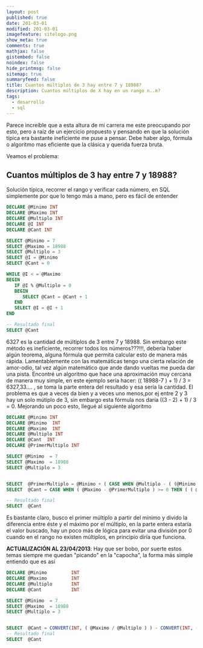 ```yaml
---
layout: post
published: true
date: 201-03-01
modified: 201-03-01
imagefeature: sitelogo.png
show_meta: true
comments: true
mathjax: false
gistembed: false
noindex: false
hide_printmsg: false
sitemap: true
summaryfeed: false
title: Cuantos múltiplos de 3 hay entre 7 y 18988?
description: Cuantos múltiplos de X hay en un rango n..m?
tags:
  - desarrollo
  - sql
---
```

Parece increíble que a esta altura de mi carrera me este preocupando por esto, pero a raíz de un ejercicio propuesto y pensando en que la solución típica era bastante ineficiente me puse a pensar. Debe haber algo, fórmula o algoritmo mas eficiente que la clásica y querida fuerza bruta.

Veamos el problema:

## Cuantos múltiplos de 3 hay entre 7 y 18988?

Solución típica, recorrer el rango y verificar cada número, en SQL simplemente por que lo tengo más a mano, pero es fácil de entender

``` sql
DECLARE @Minimo INT
DECLARE @Maximo INT
DECLARE @Multiplo INT
DECLARE @I INT
DECLARE @Cant INT

SELECT @Minimo = 7
SELECT @Maximo = 18988
SELECT @Multiplo = 3
SELECT @I = @Minimo
SELECT @Cant = 0

WHILE @I < = @Maximo
BEGIN
   IF @I % @Multiplo = 0
   BEGIN
      SELECT @Cant = @Cant + 1
   END
   SELECT @I = @I + 1
END

-- Resultado final
SELECT @Cant
```

6327 es la cantidad de múltiplos de 3 entre 7 y 18988. Sin embargo este método es ineficiente, recorrer todos los números???!!!, debería haber algún teorema, alguna fórmula que permita calcular esto de manera más rápida. Lamentablemente con las matemáticas tengo una cierta relación de amor-odio, tal vez algún matemático que ande dando vueltas me pueda dar una pista. Encontré un algoritmo que hace una aproximación muy cercana de manera muy simple, en este ejemplo sería hacer: (( 18988-7 ) + 1) / 3 = 6327,33.... , se toma la parte entera del resultado y esa sería la cantidad. El problema es que a veces da bien y a veces uno menos,por ej entre 2 y 3 hay un solo mútiplo de 3, sin embargo esta fórmula nos daría ((3 - 2) + 1) / 3 = 0. Mejorando un poco esto, llegué al siguiente algoritmo

``` sql
DECLARE @Minimo INT
DECLARE @Minimo  INT 
DECLARE @Maximo  INT
DECLARE @Multiplo INT
DECLARE @Cant  INT
DECLARE @PrimerMultiplo INT

SELECT @Minimo  = 7
SELECT @Maximo  = 18988
SELECT @Multiplo = 3


SELECT  @PrimerMultiplo = @Minimo + ( CASE WHEN @Multiplo - ( (@Minimo + @Multiplo) % @Multiplo ) = @Multiplo THEN 0 ELSE @Multiplo - ( (@Minimo + @Multiplo) % @Multiplo ) END )
SELECT  @Cant = CASE WHEN ( @Maximo - @PrimerMultiplo ) >= 0 THEN ( ( @Maximo - @PrimerMultiplo )  / @Multiplo ) + 1 ELSE 0 END

-- Resultado final
SELECT  @Cant
```

Es bastante claro, busco el primer múltiplo a partir del mínimo y divido la diferencia entre éste y el máximo por el múltiplo, en la parte entera estaría el valor buscado, hay un poco más de lógica para evitar una división por 0 cuando en el rango no existen múltiplos, en principio diría que funciona.



**ACTUALIZACIÓN AL 23/04/2013**: Hay que ser bobo, por suerte estos temas siempre me quedan "picando" en la "capocha", la forma más simple entiendo que es así

``` sql
DECLARE @Minimo         INT 
DECLARE @Maximo         INT
DECLARE @Multiplo       INT
DECLARE @Cant           INT

SELECT @Minimo  = 7
SELECT @Maximo  = 18988
SELECT @Multiplo = 3


SELECT  @Cant = CONVERT(INT, ( @Maximo / @Multiplo ) ) - CONVERT(INT, ( (@Minimo - 1) / @Multiplo ) )
-- Resultado final
SELECT  @Cant
```